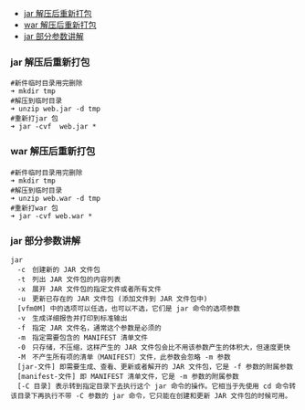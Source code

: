 <!-- ## java解压包之后重新打包jar和war -->
- [jar 解压后重新打包](#jar-%E8%A7%A3%E5%8E%8B%E5%90%8E%E9%87%8D%E6%96%B0%E6%89%93%E5%8C%85)
- [war 解压后重新打包](#war-%E8%A7%A3%E5%8E%8B%E5%90%8E%E9%87%8D%E6%96%B0%E6%89%93%E5%8C%85)
- [jar 部分参数讲解](#jar-%E9%83%A8%E5%88%86%E5%8F%82%E6%95%B0%E8%AE%B2%E8%A7%A3)
### jar 解压后重新打包
```shell
#新件临时目录用完删除
➜ mkdir tmp
#解压到临时目录
➜ unzip web.jar -d tmp
#重新打jar 包
➜ jar -cvf  web.jar *

```
### war 解压后重新打包

```shell
#新件临时目录用完删除
➜ mkdir tmp
#解压到临时目录
➜ unzip web.war -d tmp
#重新打war 包
➜ jar -cvf web.war *
```

### jar 部分参数讲解
```shell
jar 
　-c　创建新的 JAR 文件包
　-t　列出 JAR 文件包的内容列表
　-x　展开 JAR 文件包的指定文件或者所有文件
　-u　更新已存在的 JAR 文件包 (添加文件到 JAR 文件包中)
　[vfm0M] 中的选项可以任选，也可以不选，它们是 jar 命令的选项参数
　-v　生成详细报告并打印到标准输出
　-f　指定 JAR 文件名，通常这个参数是必须的
　-m　指定需要包含的 MANIFEST 清单文件
　-0　只存储，不压缩，这样产生的 JAR 文件包会比不用该参数产生的体积大，但速度更快
　-M　不产生所有项的清单（MANIFEST〕文件，此参数会忽略 -m 参数
　[jar-文件] 即需要生成、查看、更新或者解开的 JAR 文件包，它是 -f 参数的附属参数
　[manifest-文件] 即 MANIFEST 清单文件，它是 -m 参数的附属参数
　[-C 目录] 表示转到指定目录下去执行这个 jar 命令的操作。它相当于先使用 cd 命令转该目录下再执行不带 -C 参数的 jar 命令，它只能在创建和更新 JAR 文件包的时候可用。
```